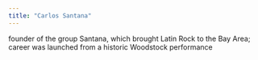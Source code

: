 ```yaml
---
title: "Carlos Santana"
---
```

founder of the group Santana, which brought Latin Rock to the Bay Area; career was launched from a historic Woodstock performance

